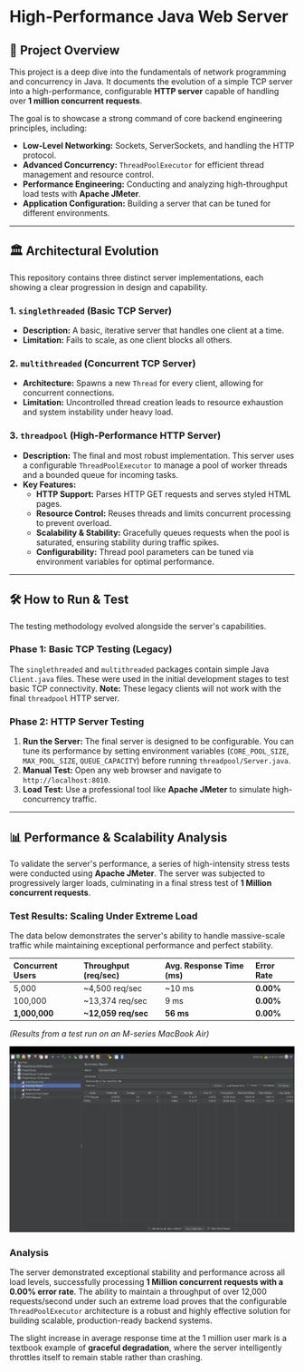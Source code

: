 # High-Performance Java Web Server

## 🚀 Project Overview

This project is a deep dive into the fundamentals of network programming and concurrency in Java. It documents the evolution of a simple TCP server into a high-performance, configurable **HTTP server** capable of handling over **1 million concurrent requests**.

The goal is to showcase a strong command of core backend engineering principles, including:
-   **Low-Level Networking:** Sockets, ServerSockets, and handling the HTTP protocol.
-   **Advanced Concurrency:** `ThreadPoolExecutor` for efficient thread management and resource control.
-   **Performance Engineering:** Conducting and analyzing high-throughput load tests with **Apache JMeter**.
-   **Application Configuration:** Building a server that can be tuned for different environments.

---

## 🏛️ Architectural Evolution

This repository contains three distinct server implementations, each showing a clear progression in design and capability.

### 1. `singlethreaded` (Basic TCP Server)
-   **Description:** A basic, iterative server that handles one client at a time.
-   **Limitation:** Fails to scale, as one client blocks all others.

### 2. `multithreaded` (Concurrent TCP Server)
-   **Architecture:** Spawns a new `Thread` for every client, allowing for concurrent connections.
-   **Limitation:** Uncontrolled thread creation leads to resource exhaustion and system instability under heavy load.

### 3. `threadpool` (High-Performance HTTP Server)
-   **Description:** The final and most robust implementation. This server uses a configurable `ThreadPoolExecutor` to manage a pool of worker threads and a bounded queue for incoming tasks.
-   **Key Features:**
    -   **HTTP Support:** Parses HTTP GET requests and serves styled HTML pages.
    -   **Resource Control:** Reuses threads and limits concurrent processing to prevent overload.
    -   **Scalability & Stability:** Gracefully queues requests when the pool is saturated, ensuring stability during traffic spikes.
    -   **Configurability:** Thread pool parameters can be tuned via environment variables for optimal performance.

---

## 🛠️ How to Run & Test

The testing methodology evolved alongside the server's capabilities.

### Phase 1: Basic TCP Testing (Legacy)
The `singlethreaded` and `multithreaded` packages contain simple Java `Client.java` files. These were used in the initial development stages to test basic TCP connectivity. **Note:** These legacy clients will not work with the final `threadpool` HTTP server.

### Phase 2: HTTP Server Testing
1.  **Run the Server:** The final server is designed to be configurable. You can tune its performance by setting environment variables (`CORE_POOL_SIZE`, `MAX_POOL_SIZE`, `QUEUE_CAPACITY`) before running `threadpool/Server.java`.
2.  **Manual Test:** Open any web browser and navigate to `http://localhost:8010`.
3.  **Load Test:** Use a professional tool like **Apache JMeter** to simulate high-concurrency traffic.

---

## 📊 Performance & Scalability Analysis

To validate the server's performance, a series of high-intensity stress tests were conducted using **Apache JMeter**. The server was subjected to progressively larger loads, culminating in a final stress test of **1 Million concurrent requests**.

### Test Results: Scaling Under Extreme Load

The data below demonstrates the server's ability to handle massive-scale traffic while maintaining exceptional performance and perfect stability.

| Concurrent Users | Throughput (req/sec) | Avg. Response Time (ms) | Error Rate |
| :--------------- | :------------------- | :---------------------- | :--------- |
| 5,000            | ~4,500 req/sec       | ~10 ms                  | **0.00%** |
| 100,000          | ~13,374 req/sec      | 9 ms                    | **0.00%** |
| **1,000,000** | **~12,059 req/sec** | **56 ms** | **0.00%** |

*(Results from a test run on an M-series MacBook Air)*

![JMeter 1M Test Results](1M-requests.png)

### Analysis

The server demonstrated exceptional stability and performance across all load levels, successfully processing **1 Million concurrent requests with a 0.00% error rate**. The ability to maintain a throughput of over 12,000 requests/second under such an extreme load proves that the configurable `ThreadPoolExecutor` architecture is a robust and highly effective solution for building scalable, production-ready backend systems.

The slight increase in average response time at the 1 million user mark is a textbook example of **graceful degradation**, where the server intelligently throttles itself to remain stable rather than crashing.